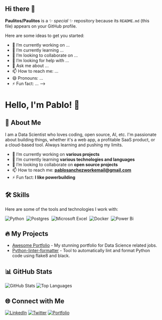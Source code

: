## Hi there 👋

**Paulitos/Paulitos** is a ✨ _special_ ✨ repository because its `README.md` (this file) appears on your GitHub profile.

Here are some ideas to get you started:

- 🔭 I’m currently working on ...
- 🌱 I’m currently learning ...
- 👯 I’m looking to collaborate on ...
- 🤔 I’m looking for help with ...
- 💬 Ask me about ...
- 📫 How to reach me: ...
- 😄 Pronouns: ...
- ⚡ Fun fact: ...
-->

# Hello, I'm Pablo! 👋

## 🚀 About Me
I am a Data Scientist who loves coding, open source, AI, etc. I'm passionate about building things, whether it's a web app, a profitable SaaS product, or a cloud-based tool. Always learning and pushing my limits.

- 🔭 I’m currently working on **various projects**
- 🌱 I’m currently learning **various technologies and languages**
- 👯 I’m looking to collaborate on **open source projects**
- 📫 How to reach me: **pablosanchezworkemail@gmail.com**
- ⚡ Fun fact: **I like powerbuilding**

## 🛠️ Skills
Here are some of the tools and technologies I work with:

![Python](https://img.shields.io/badge/python-3670A0?style=for-the-badge&logo=python&logoColor=ffdd54)&nbsp;
![Postgres](https://img.shields.io/badge/postgres-%23316192.svg?style=for-the-badge&logo=postgresql&logoColor=white)&nbsp;
![Microsoft Excel](https://img.shields.io/badge/Microsoft_Excel-217346?style=for-the-badge&logo=microsoft-excel&logoColor=white)&nbsp;
![Docker](https://img.shields.io/badge/docker-%230db7ed.svg?style=for-the-badge&logo=docker&logoColor=white)&nbsp;
![Power Bi](https://img.shields.io/badge/power_bi-F2C811?style=for-the-badge&logo=powerbi&logoColor=black)

## 🔥 My Projects
- [Awesome Portfolio](https://paulitos.github.io/DataSciencePortfolio_paulos/) - My stunning portfolio for Data Science related jobs.
- [Python-linter-formatter](https://github.com/Paulitos/python-linter-formatter) - Tool to automatically lint and format Python code using flake8 and black.

## 📊 GitHub Stats
![GitHub Stats](https://github-readme-stats.vercel.app/api?username=your-github-username&show_icons=true&theme=radical)
![Top Languages](https://github-readme-stats.vercel.app/api/top-langs/?username=your-github-username&layout=compact&theme=radical)

## 🌐 Connect with Me
[![LinkedIn](https://img.shields.io/badge/-LinkedIn-0A66C2?style=flat&logo=LinkedIn&logoColor=white)](https://www.linkedin.com/in/paulitos)
[![Twitter](https://img.shields.io/badge/-Twitter-1DA1F2?style=flat&logo=Twitter&logoColor=white)](https://twitter.com/Pa_u_los)
[![Portfolio](https://img.shields.io/badge/Portfolio-000?style=flat&logo=ko-fi&logoColor=white)](https://paulitos.github.io/DataSciencePortfolio_paulos/)
